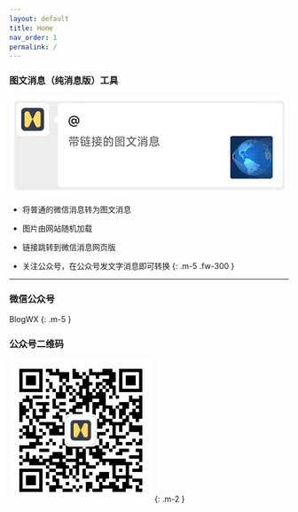 ```yaml
---
layout: default
title: Home
nav_order: 1
permalink: /
---
```


### 图文消息（纯消息版）工具

![图文消息](./images/ti_common.png)

- 将普通的微信消息转为图文消息

- 图片由网站随机加载

- 链接跳转到微信消息网页版

- 关注公众号，在公众号发文字消息即可转换
{: .m-5 .fw-300 }

---


### 微信公众号

BlogWX
{: .m-5 }

### 公众号二维码

![微信订阅号：BlogWX](./images/blogwx_qr.png)
{: .m-2 }